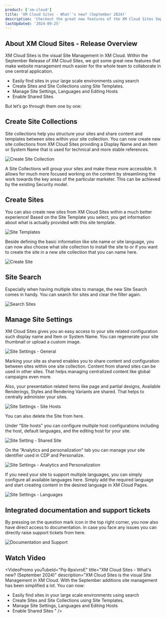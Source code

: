 ```yaml
---
product: ['xm-cloud']
title: 'XM Cloud Sites - What''s new? (September 2024)'
description: 'Checkout the great new features of the XM Cloud Sites September release'
lastUpdated: '2024-09-25'
---
```


## About XM Cloud Sites - Release Overview

XM Cloud Sites is the visual Site Management in XM Cloud.
Within the September Release of XM Cloud Sites, we got some great new features that make website management much easier for the whole team to collaborate in one central application.

- Easily find sites in your large scale environments using search
- Create Sites and Site Collections using Site Templates.
- Manage Site Settings, Languages and Editing Hosts
- Enable Shared Sites

But let’s go through them one by one:

## Create Site Collections

Site collections help you structure your sites and share content and templates between sites within your site collection. 
You can now create new site collections from XM Cloud Sites providing a Display Name and an Item or System Name that is used for technical and more stable references. 

![Create Site Collection](https://delivery-sitecore.sitecorecontenthub.cloud/api/public/content/create-sitecollection?v=37ae701a)

A Site Collections will group your sites and make these more accessible. It allows for much more focused working on the content by streamlining the work towards the key areas of the particular marketer. This can be achieved by the existing Security model.

## Create Sites

You can also create new sites from XM Cloud Sites within a much better experience!
Based on the Site Template you select, you get information about what is actually provided with this site template.

![Site Templates](https://delivery-sitecore.sitecorecontenthub.cloud/api/public/content/site-templates?v=329de69b)

Beside defining the basic information like site name or site language, you can now also choose what site collection to install the site to or if you want to create the site in a new site collection that you can name here.

![Create Site](https://delivery-sitecore.sitecorecontenthub.cloud/api/public/content/create-site?v=eaf4f9eb)

## Site Search

Especially when having multiple sites to manage, the new Site Search comes in handy. You can search for sites and clear the filter again.

![Search Sites](https://delivery-sitecore.sitecorecontenthub.cloud/api/public/content/search-sites?v=c46cab90)

## Manage Site Settings
XM Cloud Sites gives you an easy access to your site related configuration such display name and Item or System Name. You can regenerate your site thumbnail or upload a custom image. 

![Site Settings - General](https://delivery-sitecore.sitecorecontenthub.cloud/api/public/content/site-settings-general?v=b3f2bef4)

Marking your site as shared enables you to share content and configuration between sites within one site collection. Content from shared sites can be used in other sites. That helps managing centralized content like global campaigns even more.

Also, your presentation related items like page and partial designs, Available Renderings, Styles and Rendering Variants are shared. That helps to centrally administer your sites. 

![Site Settings - Site Hosts](https://delivery-sitecore.sitecorecontenthub.cloud/api/public/content/site-settings-site-hosts?v=a086572b)

You can also delete the Site from here.

Under “Site hosts” you can configure multiple host configurations including  the host, default languages, and the editing host for your site. 

![Site Setting - Shared Site](https://delivery-sitecore.sitecorecontenthub.cloud/api/public/content/Site-Settings-Shared-Site?v=aa1e5c75)

On the “Analytics and personalization” tab you can manage your site identifier used in CDP and Personalize.

![Site Settings - Analytics and Personalization](https://delivery-sitecore.sitecorecontenthub.cloud/api/public/content/site-settings-analytics-personalization?v=4ff37dfe)

If you need your site to support multiple languages, you can simply configure all available languages here. Simply add the required language and start creating content in the desired language in XM Cloud Pages.

![Site Settings - Languages](https://delivery-sitecore.sitecorecontenthub.cloud/api/public/content/site-settings-languages?v=76581809)

## Integrated documentation and support tickets

By pressing on the question mark icon in the top right corner, you now also have direct access to documentation. In case you face any issues you can directly raise support tickets from here. 	

![Documentation and Support](https://delivery-sitecore.sitecorecontenthub.cloud/api/public/content/documentation-support?v=d303df37)


## Watch Video
<VideoPromo
  youTubeId="Pq-8pxivroE"
  title="XM Cloud Sites - What's new? (September 2024)"
  description="XM Cloud Sites is the visual Site Management in XM Cloud. With the September additions site management has been simplified a lot. You can now:
  - Easily find sites in your large scale environments using search
  - Create Sites and Site Collections using Site Templates.
  - Manage Site Settings, Languages and Editing Hosts
  - Enable Shared Sites
"
/>
